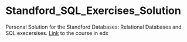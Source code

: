 # Standford_SQL_Exercises_Solution

Personal Solution for the Standford Databases: Relational Databases and SQL execersises. 
[Link](https://courses.edx.org/courses/course-v1:StanfordOnline+SOE.YDB-SQL0001+2T2020/course/) to the course in edx
